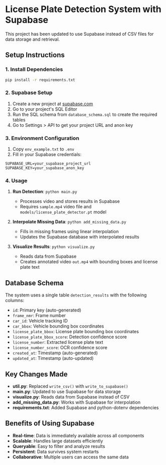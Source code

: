 # License Plate Detection System with Supabase

This project has been updated to use Supabase instead of CSV files for data storage and retrieval.

## Setup Instructions

### 1. Install Dependencies
```bash
pip install -r requirements.txt
```

### 2. Supabase Setup

1. Create a new project at [supabase.com](https://supabase.com)
2. Go to your project's SQL Editor
3. Run the SQL schema from `database_schema.sql` to create the required tables
4. Go to Settings > API to get your project URL and anon key

### 3. Environment Configuration

1. Copy `env_example.txt` to `.env`
2. Fill in your Supabase credentials:
```
SUPABASE_URL=your_supabase_project_url
SUPABASE_KEY=your_supabase_anon_key
```

### 4. Usage

1. **Run Detection**: `python main.py`
   - Processes video and stores results in Supabase
   - Requires `sample.mp4` video file and `models/license_plate_detector.pt` model

2. **Interpolate Missing Data**: `python add_missing_data.py`
   - Fills in missing frames using linear interpolation
   - Updates the Supabase database with interpolated results

3. **Visualize Results**: `python visualize.py`
   - Reads data from Supabase
   - Creates annotated video `out.mp4` with bounding boxes and license plate text

## Database Schema

The system uses a single table `detection_results` with the following columns:
- `id`: Primary key (auto-generated)
- `frame_nmr`: Frame number
- `car_id`: Vehicle tracking ID
- `car_bbox`: Vehicle bounding box coordinates
- `license_plate_bbox`: License plate bounding box coordinates
- `license_plate_bbox_score`: Detection confidence score
- `license_number`: Extracted license plate text
- `license_number_score`: OCR confidence score
- `created_at`: Timestamp (auto-generated)
- `updated_at`: Timestamp (auto-updated)

## Key Changes Made

- **util.py**: Replaced `write_csv()` with `write_to_supabase()`
- **main.py**: Updated to use Supabase for data storage
- **visualize.py**: Reads data from Supabase instead of CSV
- **add_missing_data.py**: Works with Supabase for interpolation
- **requirements.txt**: Added Supabase and python-dotenv dependencies

## Benefits of Using Supabase

- **Real-time**: Data is immediately available across all components
- **Scalable**: Handles large datasets efficiently
- **Queryable**: Easy to filter and analyze results
- **Persistent**: Data survives system restarts
- **Collaborative**: Multiple users can access the same data

